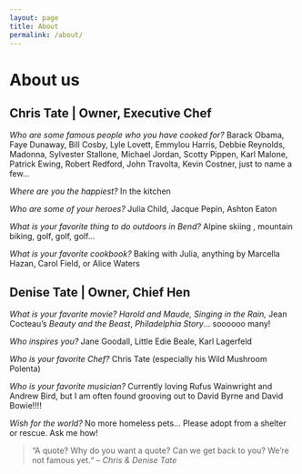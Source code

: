 ```yaml
---
layout: page
title: About
permalink: /about/
---
```


# About us

## Chris Tate | Owner, Executive Chef

_Who are some famous people who you have cooked for?_
Barack Obama, Faye Dunaway, Bill Cosby, Lyle Lovett, Emmylou Harris, Debbie Reynolds, Madonna, Sylvester Stallone, Michael Jordan, Scotty Pippen, Karl Malone, Patrick Ewing, Robert Redford, John Travolta, Kevin Costner, just to name a few…

_Where are you the happiest?_
In the kitchen

_Who are some of your heroes?_
Julia Child, Jacque Pepin, Ashton Eaton

_What is your favorite thing to do outdoors in Bend?_
Alpine skiing , mountain biking, golf, golf, golf…

_What is your favorite cookbook?_
Baking with Julia, anything by Marcella Hazan, Carol Field, or Alice Waters

## Denise Tate | Owner, Chief Hen

_What is your favorite movie?_
_Harold and Maude,_ _Singing in the Rain,_ Jean Cocteau’s _Beauty and the Beast_, _Philadelphia Story_… soooooo many!

_Who inspires you?_
Jane Goodall, Little Edie Beale, Karl Lagerfeld

_Who is your favorite Chef?_
Chris Tate (especially his Wild Mushroom Polenta)

_Who is your favorite musician?_
Currently loving Rufus Wainwright and Andrew Bird, but I am often found grooving out to David Byrne and David Bowie!!!!

_Wish for the world?_
No more homeless pets… Please adopt from a shelter or rescue. Ask me how!

> “A quote? Why do you want a quote? Can we get back to you? We’re not famous yet.“
<cite>– Chris & Denise Tate</cite>